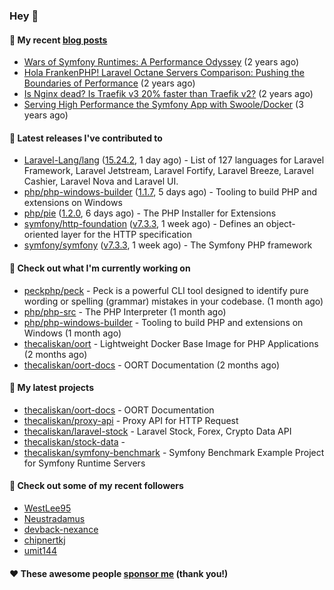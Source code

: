 ### Hey 👋

#### 📜 My recent [blog posts](https://caliskanemre.medium.com/)

- [Wars of Symfony Runtimes: A Performance Odyssey](https://medium.com/beyn-technology/wars-of-symfony-runtimes-a-performance-odyssey-7b0120e8f9e1?source=rss-cf41ab240584------2) (2 years ago)
- [Hola FrankenPHP! Laravel Octane Servers Comparison: Pushing the Boundaries of Performance](https://medium.com/beyn-technology/hola-frankenphp-laravel-octane-servers-comparison-pushing-the-boundaries-of-performance-d3e7ad8e652c?source=rss-cf41ab240584------2) (2 years ago)
- [Is Nginx dead? Is Traefik v3 20% faster than Traefik v2?](https://medium.com/beyn-technology/is-nginx-dead-is-traefik-v3-20-faster-than-traefik-v2-f28ffb7eed3e?source=rss-cf41ab240584------2) (2 years ago)
- [Serving High Performance the Symfony App with Swoole/Docker](https://medium.com/beyn-technology/serving-high-performance-the-symfony-app-with-swoole-docker-758d8f176889?source=rss-cf41ab240584------2) (3 years ago)

#### 🔭 Latest releases I've contributed to

- [Laravel-Lang/lang](https://github.com/Laravel-Lang/lang) ([15.24.2](https://github.com/Laravel-Lang/lang/releases/tag/15.24.2), 1 day ago) - List of 127 languages for Laravel Framework, Laravel Jetstream, Laravel Fortify, Laravel Breeze, Laravel Cashier, Laravel Nova and Laravel UI.
- [php/php-windows-builder](https://github.com/php/php-windows-builder) ([1.1.7](https://github.com/php/php-windows-builder/releases/tag/1.1.7), 5 days ago) - Tooling to build PHP and extensions on Windows
- [php/pie](https://github.com/php/pie) ([1.2.0](https://github.com/php/pie/releases/tag/1.2.0), 6 days ago) - The PHP Installer for Extensions
- [symfony/http-foundation](https://github.com/symfony/http-foundation) ([v7.3.3](https://github.com/symfony/http-foundation/releases/tag/v7.3.3), 1 week ago) - Defines an object-oriented layer for the HTTP specification
- [symfony/symfony](https://github.com/symfony/symfony) ([v7.3.3](https://github.com/symfony/symfony/releases/tag/v7.3.3), 1 week ago) - The Symfony PHP framework

#### 👷 Check out what I'm currently working on

- [peckphp/peck](https://github.com/peckphp/peck) - Peck is a powerful CLI tool designed to identify pure wording or spelling (grammar) mistakes in your codebase. (1 month ago)
- [php/php-src](https://github.com/php/php-src) - The PHP Interpreter (1 month ago)
- [php/php-windows-builder](https://github.com/php/php-windows-builder) - Tooling to build PHP and extensions on Windows (1 month ago)
- [thecaliskan/oort](https://github.com/thecaliskan/oort) - Lightweight Docker Base Image for PHP Applications (2 months ago)
- [thecaliskan/oort-docs](https://github.com/thecaliskan/oort-docs) - OORT Documentation (2 months ago)

#### 🌱 My latest projects

- [thecaliskan/oort-docs](https://github.com/thecaliskan/oort-docs) - OORT Documentation
- [thecaliskan/proxy-api](https://github.com/thecaliskan/proxy-api) - Proxy API for HTTP Request
- [thecaliskan/laravel-stock](https://github.com/thecaliskan/laravel-stock) - Laravel Stock, Forex, Crypto Data API
- [thecaliskan/stock-data](https://github.com/thecaliskan/stock-data) - 
- [thecaliskan/symfony-benchmark](https://github.com/thecaliskan/symfony-benchmark) - Symfony Benchmark Example Project for Symfony Runtime Servers 

#### 👯 Check out some of my recent followers

- [WestLee95](https://github.com/WestLee95)
- [Neustradamus](https://github.com/Neustradamus)
- [devback-nexance](https://github.com/devback-nexance)
- [chipnertkj](https://github.com/chipnertkj)
- [umit144](https://github.com/umit144)

#### ❤️ These awesome people [sponsor me](https://github.com/sponsors/thecaliskan) (thank you!)


